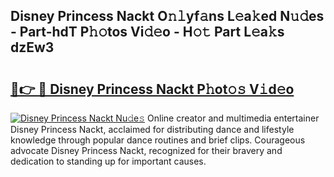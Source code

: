 ## Disney Princess Nackt O𝚗𝚕yf𝚊ns L𝚎a𝚔ed N𝚞𝚍es - Part-hdT P𝚑𝚘tos Vi𝚍𝚎o - H𝚘𝚝 Part L𝚎a𝚔s dzEw3

# <h2><a href="http://kf2d24.oniu.top/?m=Disney+Princess+Nackt">🔗👉 🔴 Disney Princess Nackt P𝚑ot𝚘𝚜 V𝚒d𝚎o</a></h2>

[![Disney Princess Nackt Nu𝚍e𝚜](https://i.imgur.com/0qMVB7G.gif)](http://kf2d24.oniu.top/?m=Disney+Princess+Nackt)
Online creator and multimedia entertainer Disney Princess Nackt, acclaimed for distributing dance and lifestyle knowledge through popular dance routines and brief clips. Courageous advocate Disney Princess Nackt, recognized for their bravery and dedication to standing up for important causes.  
